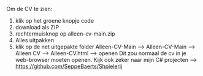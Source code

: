 Om de CV te zien:
1) klik op het groene knopje code
2) download als ZIP
3) rechtermuisknop op alleen-cv-main.zip
4) Alles uitpakken
5) klik op de net uitgepakte folder Alleen-CV-Main --> Alleen-CV-Main --> Alleen CV --> Alleen-CV.html  --> openen
Dit zou normaal de cv in je web-browser moeten openen.
Kijk ook zeker naar mijn C# projecten --> https://github.com/SeppeBaerts/Shpielerij
